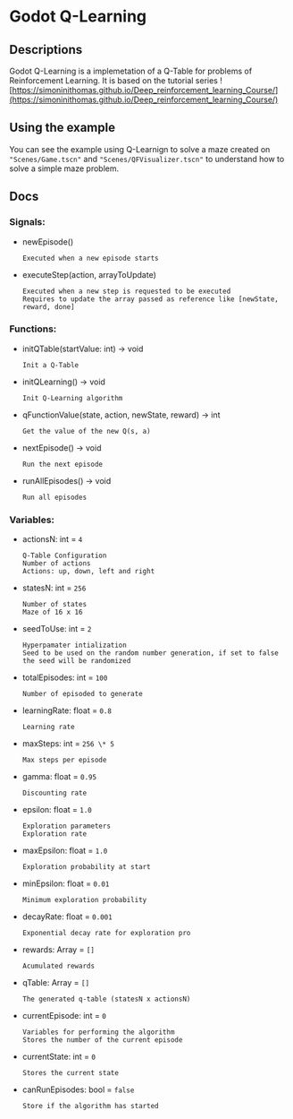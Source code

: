 # Godot Q-Learning

## Descriptions
Godot Q-Learning is a implemetation of a Q-Table for problems of Reinforcement Learning. It is based on the tutorial series ![https://simoninithomas.github.io/Deep_reinforcement_learning_Course/](https://simoninithomas.github.io/Deep_reinforcement_learning_Course/)

## Using the example
You can see the example using Q-Learnign to solve a maze created on `"Scenes/Game.tscn"` and `"Scenes/QFVisualizer.tscn"` to understand how to solve a simple maze problem.

## Docs
### Signals:  
* newEpisode\(\)  
  
    ```
    Executed when a new episode starts
    ```

* executeStep\(action, arrayToUpdate\)  
  
    ```
    Executed when a new step is requested to be executed
    Requires to update the array passed as reference like [newState, reward, done]
    ```

  
### Functions:  
* initQTable(startValue: int) -> void  
  
    ```
    Init a Q-Table
    ```

* initQLearning() -> void  
  
    ```
    Init Q-Learning algorithm
    ```

* qFunctionValue(state, action, newState, reward) -> int  
  
    ```
    Get the value of the new Q(s, a)
    ```

* nextEpisode() -> void  
  
    ```
    Run the next episode
    ```

* runAllEpisodes() -> void  
  
    ```
    Run all episodes
    ```

  
### Variables:  
* actionsN: int = `4`  
  
    ```
    Q-Table Configuration
    Number of actions
    Actions: up, down, left and right
    ```

* statesN: int = `256`  
  
    ```
    Number of states
    Maze of 16 x 16
    ```

* seedToUse: int = `2`  
  
    ```
    Hyperpamater intialization
    Seed to be used on the random number generation, if set to false the seed will be randomized
    ```

* totalEpisodes: int = `100`  
  
    ```
    Number of episoded to generate
    ```

* learningRate: float = `0.8`  
  
    ```
    Learning rate
    ```

* maxSteps: int = `256 \* 5`  
  
    ```
    Max steps per episode
    ```

* gamma: float = `0.95`  
  
    ```
    Discounting rate
    ```

* epsilon: float = `1.0`  
  
    ```
    Exploration parameters
    Exploration rate
    ```

* maxEpsilon: float = `1.0`  
  
    ```
    Exploration probability at start
    ```

* minEpsilon: float = `0.01`  
  
    ```
    Minimum exploration probability
    ```

* decayRate: float = `0.001`  
  
    ```
    Exponential decay rate for exploration pro
    ```

* rewards: Array = `[]`  
  
    ```
    Acumulated rewards
    ```

* qTable: Array = `[]`  
  
    ```
    The generated q-table (statesN x actionsN)
    ```

* currentEpisode: int = `0`  
  
    ```
    Variables for performing the algorithm
    Stores the number of the current episode
    ```

* currentState: int = `0`  
  
    ```
    Stores the current state
    ```

* canRunEpisodes: bool = `false`  
  
    ```
    Store if the algorithm has started
    ```

  
